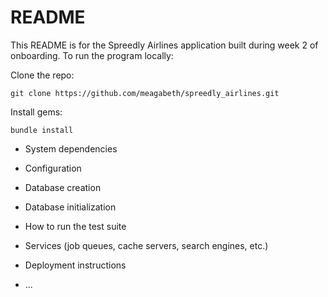 # README

This README is for the Spreedly Airlines application built during week 2 of onboarding. To run the program locally:

Clone the repo:

`git clone https://github.com/meagabeth/spreedly_airlines.git`

Install gems:

`bundle install`



* System dependencies

* Configuration

* Database creation

* Database initialization

* How to run the test suite

* Services (job queues, cache servers, search engines, etc.)

* Deployment instructions

* ...
